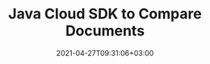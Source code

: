 ---
############################# Static ############################
layout: "product"
date: 2021-04-27T09:31:06+03:00
draft: false

product: "Comparison"
product_tag: "comparison"
platform: "Java"
platform_tag: "java"

############################# Head ############################
head_title: "Java Document Comparison Cloud SDK for PDF Word Excel HTML Images"
head_description: "Java Cloud SDK for documents comparison. Use REST APIs to check content differences in PDF, Word, Excel, PPTX, Visio, Project, HTML & email file formats."

############################# Header ############################
title: "Java Cloud SDK to Compare Documents"
description: "Integrate document difference checker into your Java applications using REST API. Compare images, documents, eBooks, CAD & PDF files etc."
button:
    enable: true

############################# SubMenu ############################
submenu:
    enable: true
    
    left:
        img_alt: "GroupDocs.Comparison Cloud SDK for Java"
        image: "https://www.groupdocs.cloud/templates/groupdocscloud/images/sdk/272x272/groupdocs_comparison-for-java.webp"
        product: "GroupDocs.Comparison"
        platform: "Cloud SDK for Java"

    middle:
        button:
            # button loop
            - link: "#overview"
              text: "Overview"

            # button loop
            - link: "#features"
              text: "Features"


            # button loop
            - link: "https://docs.groupdocs.cloud/comparison/release-notes/"
              text: "Release Notes"

            # button loop
            - link: "https://purchase.groupdocs.cloud/pricing"
              text: "Pricing"

    right:
        link_download: "https://groupdocscloud.github.io/"
        link_learn: "https://docs.groupdocs.cloud/comparison/"
        link_buy: "https://purchase.groupdocs.cloud/buy"

############################# Overview ############################
overview:
    enable: true
    content: |
      GroupDocs.Comparison for Cloud is a REST API that enables your Java applications to compare two ‎same format documents to find differences between them make a resultant file and allow you to ‎accept or reject the retrieved changes. Our Document Comparison SDK for Java allows easy integration ‎into your existing applications, so that your end-users can compare documents, spreadsheets, ‎presentations, Microsoft Visio diagrams, emails, and files of many other formats.‎‎
    tabs:
      enable: true
      
      ## TAB ONE ##
      tab_one:
        description: |
          An overview of the features supported by the document comparison Cloud API.
      
        left:
          enable: true
          table:
            # table loop
            - icon: "fas fa-check"
              title: "Accept retrieved changes"
              
            # table loop
            - icon: "fas fa-bookmark-o"
              title: "Document Resources"
              content: |
                * Result document
                * Stream of result
                * Images of result

        right:
          enable: true
          table:
            # table loop
            - icon: "fas fa-trash-o"
              title: "Reject retrieved changes"
              
            # table loop
            - icon: "fas fa-retweet"
              title: "Changes Resources"
              content: |
                * Get changes
                * Update changes

      ## TAB TWO ##
      tab_two:
        description: |
          Document comparison Cloud API supported formats.

        left:
          enable: true
          table:
            # table loop
            - title: "Microsoft Office Formats"
              content: |
                * **Word**: DOC, DOCX, DOT, DOTX, DOCM, DOTM, RTF
                * **Excel**: XLS, XLSX, XLSM, XLSB, XLS2003
                * **PowerPoint**: PPT, PPTX, PPS, PPSX
                * **Outlook**: EML, EMLX, MSG

        right:
          enable: true
          table:
            # table loop
            - title: "Other Formats"
              content: |
                * **OpenDocument**: ODT, OTT, ODS, ODP, OTP
                * **Web**: HTM, HTML, MHTML
                        * **Fixed Layout**: PDF
                * **Image Files**: JPEG, BMP, PNG, GIF
                        * **Text**: TXT and other text formats with different extensions
                * **Others**: DJVU, DICOM, PDF, CSV


      ## TAB THREE ##
      tab_three:
        description: |
          Supported Operating Systems and Frameworks
      
        left:
          enable: true
          table:
            # table loop
            - icon: "fab fa-windows"
              title: "Operating Systems"
              content: |
                * Microsoft Windows Desktop
                * Microsoft Windows Server
                * Linux
                * MacOS

            # table loop
            - icon: "fas fa-code"
              title: "Supported Frameworks"
              content: |
                * Java 7 (1.7) and above

        right:
          enable: true
          table:
            # table loop
            - icon: "fas fa-cogs"
              title: "Development Environments"
              content: |
                * NetBeans
                * IntelliJ IDEA
                * Eclipse
            # table loop
            - icon: "fas fa-tools"
              title: "Build Automation Tool"
              content: |
                * Maven

############################# Features ############################
features:
    enable: true
    title: "Advanced Document Comparison REST API Features"

    feature:
      # feature loop
      - icon: "fas fa-file-o"
        content: "Upload Documents to Cloud Storage and make Comparison"

      # feature loop
      - icon: "fas fa-desktop"
        content: "Retrieve Documents of Supported Formats for Comparison as File or Array of Images"

      # feature loop
      - icon: "fas fa-copy"
        content: "Based on Compared Documents Fetch Differences between Both in Resultant Document"
      
      # feature loop
      - icon: "fas fa-bullseye"
        content: "Get List of Categories, such as, TypeChanged or OnlyNumbers etc., for the Changed Content"

      # feature loop
      - icon: "fas fa-plug"
        content: "Accept or Reject the Changes to Save or Discard them"
      # feature loop
      - icon: "fas fa-file-o"
        content: "Return Updated Changes of the Resultant Document as a Set of Images or their Stream"
      # feature loop
      - icon: "fas fa-desktop"
        content: "Fetch Resultant Document (with updated changes) via Stream"
      # feature loop
      - icon: "fas fa-copy"
        content: "Get Document (with the result of comparison) as a Set of Images or their Stream"
      # feature loop
      - icon: "fas fa-bullseye"
        content: "Retrieve Resultant Document (with the Result of Comparison) as a Stream"
        
    more_feature:
      # more_feature_loop
      - title: "Get Changes from Compared Documents"
        content: "Using GroupDocs.Comparison Cloud API, you can compare documents and get list of changes, with just a few lines of code."

      # more_feature_loop
      - title: "Get changes from compared documents - cURL"
        content: |
      
          
          ```Java
          # TODO: Get your AppSID and AppKey at https://dashboard.groupdocs.cloud/#/apps (free registration is required).
          # For complete examples and data files, please go to https://github.com/groupdocs-comparison-cloud/groupdocs-comparison-cloud-java

          String  outPath = "result.docx",
          sourceName = "source.docx",
          targetName = "target.docx";

          StorageApi storageApi = Utils.getStorageApiInstance();

          // Upload files to Cloud Storage
          File file = new File("src/main/resources/" + sourceName);
          ResponseMessage storageresponse = storageApi.PutCreate("comparison/" + sourceName, null, null, file);
          file = new File("src/main/resources/" + targetName);
          storageresponse = storageApi.PutCreate("comparison/" + targetName, null, null, file);

          ChangesApi changesApi = Utils.getChangesApiInstance();
          PutChangesDocumentRequest request = new PutChangesDocumentRequest();
          request.setRequest(GetComparisonRequest(sourceName, targetName));
          request.setOutPath(outPath);
          Link response = changesApi.putChangesDocument(request);
          System.out.println(response);
          ```
      

############################# Support ############################
support:
    enable: true

############################# Solutions ############################
solutions:
    enable: true
    title: "GroupDocs.Comparison Cloud also offers individual document comparison SDKs for other popular languages as listed below:"

    solution:
        # solution loop
        - img_alt: "GroupDocs.Comparison Cloud SDK for cURL"
          image: "https://www.groupdocs.cloud/templates/groupdocscloud/images/sdk/272x272/groupdocs_comparison-for-curl.webp"
          product: "GroupDocs.Comparison"
          platform: "Cloud for cURL"
          link: "/comparison/curl"
        # solution loop
        - img_alt: "GroupDocs.Comparison Cloud SDK for .NET"
          image: "https://www.groupdocs.cloud/templates/groupdocscloud/images/sdk/272x272/groupdocs_comparison-for-net.webp"
          product: "GroupDocs.Comparison"
          platform: "Cloud SKD for .NET"
          link: "/comparison/net"

        # solution loop
        - img_alt: "GroupDocs.Comparison Cloud SDK for PHP"
          image: "https://www.groupdocs.cloud/templates/groupdocscloud/images/sdk/272x272/groupdocs_comparison-for-php.webp"
          product: "GroupDocs.Comparison"
          platform: "Cloud SDK for PHP"
          link: "/comparison/php"

        # solution loop
        - img_alt: "GroupDocs.Comparison Cloud SDK for Python"
          image: "https://www.groupdocs.cloud/templates/groupdocscloud/images/sdk/272x272/groupdocs_comparison-for-python.webp"
          product: "GroupDocs.Comparison"
          platform: "Cloud SDK for Python"
          link: "/comparison/python"

        # solution loop
        - img_alt: "GroupDocs.Comparison Cloud SDK for Ruby"
          image: "https://www.groupdocs.cloud/templates/groupdocscloud/images/sdk/272x272/groupdocs_comparison-for-ruby.webp"
          product: "GroupDocs.Comparison"
          platform: "Cloud SDK for Ruby"
          link: "/comparison/ruby"
        # solution loop
        - img_alt: "GroupDocs.Comparison Cloud SDK for Node.js"
          image: "https://www.groupdocs.cloud/templates/groupdocscloud/images/sdk/272x272/groupdocs_comparison-for-node.webp"
          product: "GroupDocs.Comparison"
          platform: "Cloud SDK for Node.js"
          link: "/comparison/nodejs"

        

############################# Back to top ###############################
back_to_top:
  enable: true
---